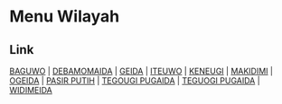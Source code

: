 # Menu Wilayah

## Link

[BAGUWO](https://github.com/gigit-pemilu/pemilu-2024-94-papua-tengah/tree/main/pilpres/hitung-suara/sub/94-papua-tengah/sub/03-paniai/sub/10-ekadide/sub/2009-baguwo)
 | 
[DEBAMOMAIDA](https://github.com/gigit-pemilu/pemilu-2024-94-papua-tengah/tree/main/pilpres/hitung-suara/sub/94-papua-tengah/sub/03-paniai/sub/10-ekadide/sub/2011-debamomaida)
 | 
[GEIDA](https://github.com/gigit-pemilu/pemilu-2024-94-papua-tengah/tree/main/pilpres/hitung-suara/sub/94-papua-tengah/sub/03-paniai/sub/10-ekadide/sub/2002-geida)
 | 
[ITEUWO](https://github.com/gigit-pemilu/pemilu-2024-94-papua-tengah/tree/main/pilpres/hitung-suara/sub/94-papua-tengah/sub/03-paniai/sub/10-ekadide/sub/2005-iteuwo)
 | 
[KENEUGI](https://github.com/gigit-pemilu/pemilu-2024-94-papua-tengah/tree/main/pilpres/hitung-suara/sub/94-papua-tengah/sub/03-paniai/sub/10-ekadide/sub/2010-keneugi)
 | 
[MAKIDIMI](https://github.com/gigit-pemilu/pemilu-2024-94-papua-tengah/tree/main/pilpres/hitung-suara/sub/94-papua-tengah/sub/03-paniai/sub/10-ekadide/sub/2004-makidimi)
 | 
[OGEIDA](https://github.com/gigit-pemilu/pemilu-2024-94-papua-tengah/tree/main/pilpres/hitung-suara/sub/94-papua-tengah/sub/03-paniai/sub/10-ekadide/sub/2006-ogeida)
 | 
[PASIR PUTIH](https://github.com/gigit-pemilu/pemilu-2024-94-papua-tengah/tree/main/pilpres/hitung-suara/sub/94-papua-tengah/sub/03-paniai/sub/10-ekadide/sub/2001-pasir-putih)
 | 
[TEGOUGI PUGAIDA](https://github.com/gigit-pemilu/pemilu-2024-94-papua-tengah/tree/main/pilpres/hitung-suara/sub/94-papua-tengah/sub/03-paniai/sub/10-ekadide/sub/2012-tegougi-pugaida)
 | 
[TEGUOGI PUGAIDA](https://github.com/gigit-pemilu/pemilu-2024-94-papua-tengah/tree/main/pilpres/hitung-suara/sub/94-papua-tengah/sub/03-paniai/sub/10-ekadide/sub/2007-teguogi-pugaida)
 | 
[WIDIMEIDA](https://github.com/gigit-pemilu/pemilu-2024-94-papua-tengah/tree/main/pilpres/hitung-suara/sub/94-papua-tengah/sub/03-paniai/sub/10-ekadide/sub/2003-widimeida)

